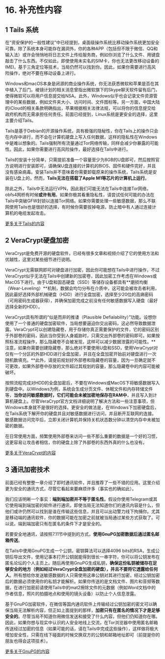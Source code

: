 # 16. 补充性内容

## 1 Tails 系统

在“资安保护的一般性建议”中已经提到，桌面级操作系统比移动操作系统更加安全可靠。除了系统本身可能存在漏洞外，你的各种APP（包括但不限于微信、QQ和输入法）或许会悄悄地将日志文件上传给服务商，例如你浏览了什么文件、用键盘敲击了什么东西。不仅如此，即使使用未实名的SIM卡，你也无法更改移动设备的IMEI，基于三角定位等技术，当局仍然可以找到你。因此，如果你需要进行高风险操作，绝对不要在移动设备上进行。

Windows和macOS本身是闭源的商业操作系统，你无法获悉微软和苹果是否在其中植入了后门。棱镜计划的相关消息曾指出微软旗下的Skype聊天软件留有后门，使得微软可以将用户信息提交给NSA。此外，Windows似乎也会记录文件资源管理中的某些数据，例如文件夹大小、访问时间、文件图标等。另一方面，中国大陆的iCloud的相关条款明确指出，苹果根据相关法律法规，可以将你的信息提交给政府机构而无需承担任何责任。前面已经提到，Linux系统是更安全的选择，这里主要介绍Tails。

Tails是基于Debian的开源操作系统，具有极强的隐秘性，你在Tails上的操作只会在内存中进行，而不会在计算机硬盘上写入任何数据，这样的隐私性在Windows中是难以想象的。Tails强制所有流量通过Tor网络传输，同样会减少你暴露的可能性。因此，如果你需要进行高风险操作，最好选择在Tails中进行。

Tails的安装十分简单，只需提前准备一个容量至少为8GB的U盘即可，然后按照官方说明进行安装即可，请确保U盘连接的计算机的BIOS、固件和硬件完好，并且没有感染病毒。安装Tails并不意味着你需要卸载原来的操作系统，Tails系统是安装在U盘上的，然而，**Tails无法在搭载了Apple M1等芯片的计算机上运行**。

除此之外，Tails中无法运行VPN，因此我们可能无法在Tails中连接Tor网络，obfs4网桥有时候**或许有用**。如果你极其看重隐私性，请尝试任何可能的办法在Tails中突破GFW封锁以连接Tor网络。如果你需要处理一些敏感数据，那么不联网使用Tails也是很好的选择，有时候你需要拔掉电源，防止暗中有人通过连接计算机的电缆发起攻击。

[更多关于Tails的内容](https://tails.boum.org/doc/index.en.html)

## 2 VeraCrypt硬盘加密

VeraCrypt是免费开源的硬盘软件，已经有很多文章和视频介绍了它的使用方法和优越性，这里对某些细节进行说明。

VeraCrypt无需联网即可对硬盘进行加密，因此你可能想在Tails中进行操作，不过VeraCrypt似乎无法在Tails中创建新的加密卷，因此加密工作考虑在Windows或MacOS下进行。由于U盘和固态硬盘（SSD）等储存设备都具有**磨损均衡（Wear-Leveling）**机制，数据会均匀分布在介质中，这可能会被攻击者利用，因此最好选择外部机械硬盘（HDD）进行全盘加密，选择至少20位的高熵密码（可用密码生成器获得），并确保加密完成之前没有任何敏感数据写入硬盘（最好选择全新的HDD）。

VeraCrypt具有所谓的“似是而非的推诿（Plausible Defialability）”功能。设想你使用了一个普通的硬盘加密软件，当局想要逼迫你交出密码，这必然导致数据泄露。VeraCrypt可以创建隐藏卷，用于存储你真正需要保护的文件，它的密码区别于外部卷的密码，因此当你受到人身威胁时，只需交出外部卷的密码即可。如果按照标准流程操作，那么隐藏卷不会被发现，这样可以减少数据泄露的可能性。**注意，如果你需要创建隐藏卷，那么绝对不要使用U盘和SSD，使用VeraCrypt对仅有一个分区的外部HDD进行全盘加密，并且在全盘加密开始前对硬盘进行一次随机数填充。**此外，请提前规划好外部卷和隐藏卷的容量，因为一旦确定就不可更改，如果外部卷中存放的文件超过其规划的容量，那么隐藏卷中的内容可能被破坏。

按照流程完成对HDD的全盘加密后，不要在Windows或MacOS下将敏感数据写入到硬盘中。以Windows为例，系统会生成分页文件、休眠文件和内存转储文件等，**当你访问敏感数据时，它们可能会未被加密地保存在RAM中**，并且写入到计算机硬盘上。尽管VeraCrypt官方文档详细说明了解决方法和一些注意事项，但Windows本身就不是很好的选择。更安全的做法是，在Windows下加密硬盘后，在Tails系统下解开你的硬盘并且对敏感数据进行访问，并且断开互联网的连接。敏感数据访问完毕后，立即关闭计算机并保持关机状态数分钟以清空内存中未被加密的数据。

在日常使用方面，频繁使用外部卷来访问一些不那么重要的数据是一个好的习惯，这更容易让攻击者相信，你的硬盘上除了外部卷的东西外真的什么也没有。

[更多关于VeraCrypt的内容](https://www.veracrypt.fr/en/Documentation.html)

## 3 通讯加密技术

前面已经有整整一章介绍了即时通讯软件，并且推荐了一些不错的应用。这里介绍更为安全的通讯方式，尽管它看起来要麻烦许多（事实也的确如此）。

我们应该明晰一个事实：**端到端加密并不等于匿名性**。假设你使用Telegram或其它使用端到端加密的软件进行通讯，即使当局无法知道你们的通讯内容是什么，但他们或许仍然可以找到是谁在传输这些信息，并且可以出动警力线下拘捕你。尤其是移动端的通讯软件，你的数据可能在加密之前就被当局通过某些方式获取了。可以说，端到端加密只有在匿名的条件下才是安全的。

若要安全地通讯，请按照7.11节中提到的方式，**使用GnuPG加密数据后通过匿名邮箱传送**。

在Tails中使用GnuPG生成一个公钥，密钥算法可以选择4096 bits的RSA，生成公钥后导出文件，使用记事本打开公钥就能得到很长一串字符，你可以将公钥发布在匿名论坛的个人主页上。随后再使用GnuPG生成私钥，**确保这份私钥被储存在足够安全的地方（例如经过VeraCrypt全盘加密的硬盘），并且不要将它透露给任何人**。所有想给你发送敏感数据的人只需使用这串公钥对其进行加密，经过公钥加密后的数据必须使用你的私钥才能解析。如果你传送的是文档文件、图片和音频等数据，在进行加密前请使用Tails中的mat2擦除文件的元数据（例如Word文档中的作者信息，照片的拍摄地点和使用的镜头设备）以防止个人信息泄露。

基于GnuPG加密软件，在微信等国内通讯软件上传输经过公钥加密的密文可以确保当局无法解析内容，但正如上面提到的那样，**加密只有在匿名的情况下才是足够安全的**。尽管当局不知道你用微信发送和接受了什么内容，但他们仍知道你在哪。因此，如果你想与现实中认识的人安全地线上交流，在Tor浏览器中使用匿名邮箱传送经过加密的信息（如果可能的话，请在Tails中完成这些操作），这样做将极大增加安全性，只需在线下碰面的时候交换双方的公钥和邮箱地址即可（前提是你的朋友也得会这项技术）。

[更多关于GnuPG的内容](https://www.gnupg.org/documentation/)

